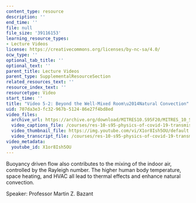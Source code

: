 ```yaml
---
content_type: resource
description: ''
end_time: ''
file: null
file_size: '39116153'
learning_resource_types:
- Lecture Videos
license: https://creativecommons.org/licenses/by-nc-sa/4.0/
ocw_type: ''
optional_tab_title: ''
optional_text: ''
parent_title: Lecture Videos
parent_type: SupplementalResourceSection
related_resources_text: ''
resource_index_text: ''
resourcetype: Video
start_time: ''
title: "Video 5-2: Beyond the Well-Mixed Room\u2014Natural Convection"
uid: 707da3e3-fc32-967b-5124-86e27f4bd8ed
video_files:
  archive_url: https://archive.org/download/MITRES10.S95F20/MITRES_10_S95F20_0502_300k.mp4
  video_captions_file: /courses/res-10-s95-physics-of-covid-19-transmission-fall-2020/b6170a9f9e2458098a5ce36f9a5c5d99_X1or8Ish5OU.vtt
  video_thumbnail_file: https://img.youtube.com/vi/X1or8Ish5OU/default.jpg
  video_transcript_file: /courses/res-10-s95-physics-of-covid-19-transmission-fall-2020/e24de911a1989b4e695c8f954ed65b51_X1or8Ish5OU.pdf
video_metadata:
  youtube_id: X1or8Ish5OU
---
```


Buoyancy driven flow also contributes to the mixing of the indoor air, controlled by the Rayleigh number. The higher human body temperature, space heating, and HVAC all lead to thermal effects and enhance natural convection.

Speaker: Professor Martin Z. Bazant

